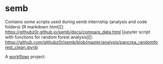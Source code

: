 # semb
Contains some scripts used during semb internship (analysis and code folders)
[R markdown html][]: https://githubz0r.github.io/semb/docs/compare_data.html
[jupyter script with functions for random forest analysis][]: https://github.com/githubz0r/semb/blob/master/analysis/pancrea_randomforest_clean.ipynb

A [workflowr][] project.

[workflowr]: https://github.com/jdblischak/workflowr
